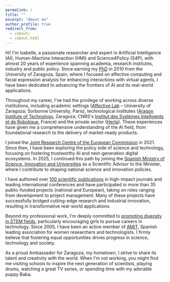 ```yaml
---
permalink: /
title: ""
excerpt: "About me"
author_profile: true
redirect_from: 
  - /about/
  - /about.html
---
```


Hi! I'm Isabelle, a passionate researcher and expert in Artificial Intelligence (AI), Human-Machine Interaction (HMI) and Science4Policy (S4P), with almost 20 years of experience spanning academia, research institutes, industry and public policy. Since earning my [PhD](https://www.academia.edu/5104979/Affective_computing_Emotional_facial_sensing_and_multimodal_fusion_PhD_dissertation_I_Hupont) in 2010 from the University of Zaragoza, Spain, where I focused on affective computing and facial expression analysis for enhancing interactions with virtual agents, I have been dedicated to advancing the frontiers of AI and its real-world applications.

Throughout my career, I've had the privilege of working across diverse institutions, including academic settings ([Affective Lab](http://giga.cps.unizar.es/affectivelab/) – University of Zaragoza; Sorbonne University, Paris), technological institutes ([Aragon Institute of Technology](https://www.ita.es/), Zaragoza; CNRS's [Institut des Systèmes Intelligents et de Robotique](https://www.isir.upmc.fr/), France) and the private sector ([Herta](https://hertasecurity.com/)). These experiences have given me a comprehensive understanding of the AI field, from foundational research to the delivery of market-ready products.

I joined the [Joint Research Centre of the European Commission](https://joint-research-centre.ec.europa.eu/index_en) in 2021. Since then, I have been exploring the policy side of science and technology, focusing on fostering trustworthy AI and next-generation digital ecosystems. In 2025, I continued this path by joining the [Spanish Ministry of Science, Innovation and Universities](https://www.ciencia.gob.es/) as a Scientific Advisor to the Minister, where I contribute to shaping national science and innovation policies.

I have authored over [100 scientific publications](https://scholar.google.com/citations?user=jNLffNcAAAAJ&hl=es) in high-impact journals and leading international conferences and have participated in more than 35 public-funded projects (national and European), taking on roles ranging from development to project management. Many of these projects have successfully bridged cutting-edge research and industrial innovation, resulting in transformative real-world applications.

Beyond my professional work, I'm deeply committed to [promoting diversity in STEM fields](https://www.youtube.com/watch?v=SSWYDxxfyuM), particularly encouraging girls to pursue careers in technology. Since 2005, I have been an active member of [AMIT](https://amit-es.org/), Spanish leading association for women researchers and technologists. I firmly believe that fostering equal opportunities drives progress in science, technology and society.

As a proud Ambassador for Zaragoza, my hometown, I strive to share its talent and creativity with the world. When I'm not working, you might find me visiting schools to inspire the next generation of scientists, playing drums, watching a great TV series, or spending time with my adorable puppy Baba.
